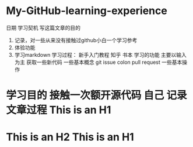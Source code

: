 # My-GitHub-learning-experience
日期
学习契机
写这篇文章的目的
1. 记录，对一些从来没有接触过github小白一个学习参考
2. 体验功能
3. 学习markdown
学习过程：
新手入门教程
知乎
书本
学习的功能
主要以输入为主
获取一些新代码
一些基本概念
git
issue
colon
pull request
一些基本操作

学习目的
接触一次额开源代码
自己
记录文章过程
This is an H1
=============

This is an H2
This is an H1
=============

